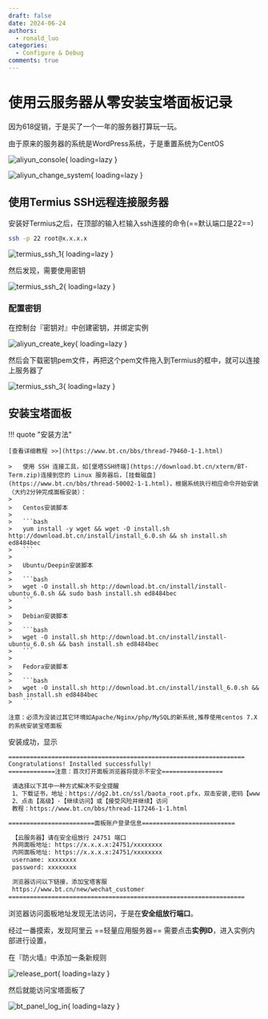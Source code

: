 ```yaml
---
draft: false
date: 2024-06-24
authors:
  - ronald_luo
categories:
  - Configure & Debug
comments: true
---
```


# 使用云服务器从零安装宝塔面板记录

因为618促销，于是买了一个一年的服务器打算玩一玩。

由于原来的服务器的系统是WordPress系统，于是重置系统为CentOS

<!-- more -->

![aliyun_console](../images/aliyun_console.png){ loading=lazy }

![aliyun_change_system](../images/aliyun_change_system.png){ loading=lazy }

## 使用Termius SSH远程连接服务器

安装好Termius之后，在顶部的输入栏输入ssh连接的命令(==默认端口是22==)

```bash
ssh -p 22 root@x.x.x.x
```

![termius_ssh_1](../images/termius_ssh_1.png){ loading=lazy }

然后发现，需要使用密钥

![termius_ssh_2](../images/termius_ssh_2.png){ loading=lazy }

### 配置密钥

在控制台『密钥对』中创建密钥，并绑定实例

![aliyun_create_key](../images/aliyun_create_key.png){ loading=lazy }

然后会下载密钥pem文件，再把这个pem文件拖入到Termius的框中，就可以连接上服务器了

![termius_ssh_3](../images/termius_ssh_3.png){ loading=lazy }

## 安装宝塔面板

!!! quote "安装方法"

    [查看详细教程 >>](https://www.bt.cn/bbs/thread-79460-1-1.html)
    
    >   使用 SSH 连接工具，如[堡塔SSH终端](https://download.bt.cn/xterm/BT-Term.zip)连接到您的 Linux 服务器后，[挂载磁盘](https://www.bt.cn/bbs/thread-50002-1-1.html)，根据系统执行相应命令开始安装（大约2分钟完成面板安装）：
    >
    >   Centos安装脚本
    >
    >   ```bash
    >   yum install -y wget && wget -O install.sh http://download.bt.cn/install/install_6.0.sh && sh install.sh ed8484bec
    >   ```
    >
    >   Ubuntu/Deepin安装脚本
    >
    >   ```bash
    >   wget -O install.sh http://download.bt.cn/install/install-ubuntu_6.0.sh && sudo bash install.sh ed8484bec
    >   ```
    >
    >   Debian安装脚本
    >
    >   ```bash
    >   wget -O install.sh http://download.bt.cn/install/install-ubuntu_6.0.sh && bash install.sh ed8484bec
    >   ```
    >
    >   Fedora安装脚本
    >
    >   ```bash
    >   wget -O install.sh http://download.bt.cn/install/install_6.0.sh && bash install.sh ed8484bec
    >   ```
    
    注意：必须为没装过其它环境如Apache/Nginx/php/MySQL的新系统,推荐使用centos 7.X的系统安装宝塔面板

安装成功，显示

```bash hl_lines="12"
==================================================================
Congratulations! Installed successfully!
=============注意：首次打开面板浏览器将提示不安全=================

 请选择以下其中一种方式解决不安全提醒
 1、下载证书，地址：https://dg2.bt.cn/ssl/baota_root.pfx，双击安装,密码【www.bt.cn】
 2、点击【高级】-【继续访问】或【接受风险并继续】访问
 教程：https://www.bt.cn/bbs/thread-117246-1-1.html

========================面板账户登录信息==========================

 【云服务器】请在安全组放行 24751 端口
 外网面板地址: https://x.x.x.x:24751/xxxxxxxx
 内网面板地址: https://x.x.x.x:24751/xxxxxxxx
 username: xxxxxxxx
 password: xxxxxxxx

 浏览器访问以下链接，添加宝塔客服
 https://www.bt.cn/new/wechat_customer
==================================================================
```

浏览器访问面板地址发现无法访问，于是在**安全组放行端口**。

经过一番摸索，发现阿里云 ==轻量应用服务器== 需要点击**实例ID**，进入实例内部进行设置，

在『防火墙』中添加一条新规则

![release_port](../images/release_port.png){ loading=lazy }

然后就能访问宝塔面板了

![bt_panel_log_in](../images/bt_panel_log_in.png){ loading=lazy }

